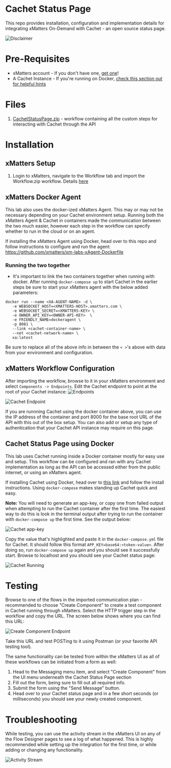 # Cachet Status Page
This repo provides installation, configuration and implementation details for integrating xMatters On-Demand with Cachet - an open source status page.

![Disclaimer](https://raw.githubusercontent.com/xmatters/xMatters-Labs/master/media/disclaimer.png?raw=true)

# Pre-Requisites
- xMatters account - If you don't have one, [get one](https://www.xmatters.com/)!
- A Cachet Instance - If you're running on Docker, [check this section out for helpful hints](#Cachet-Status-Page-using-Docker)

# Files
1. [CachetStatusPage.zip](CachetStatusPage.zip?raw=true) - workflow containing all the custom steps for interacting with Cachet through the API

# Installation
## xMatters Setup
1. Login to xMatters, navigate to the Workflow tab and import the Workflow.zip workflow. Details [here](https://help.xmatters.com/ondemand/xmodwelcome/workflows/manage-workflows.htm#ImportExport)

## xMatters Docker Agent
This lab also uses the docker-ized xMatters Agent. This may or may not be necessary depending on your Cachet environment setup. Running both the xMatters Agent & Cachet in containers made the communication between the two much easier, however each step in the workflow can specify whether to run in the cloud or on an agent.

If installing the xMatters Agent using Docker, head over to this repo and follow instructions to configure and run the agent: https://github.com/xmatters/xm-labs-xAgent-Dockerfile

### Running the two together
- It's important to link the two containers together when running with docker. After running `docker-compose up` to start Cachet in the earlier steps be sure to start your xMatters agent with the below added parameters: 

```
docker run --name <XA-AGENT-NAME> -d \
   -e WEBSOCKET_HOST=<XMATTERS-HOST>.xmatters.com \
   -e WEBSOCKET_SECRET=<XMATTERS-KEY> \
   -e OWNER_API_KEY=<OWNER-API-KEY>  \
   -e FRIENDLY_NAME=dockeragent \
   -p 8081 \
   --link <cachet-container-name> \
   --net <cachet-network-name> \
   xa:latest
```

Be sure to replace all of the above info in between the `< >`'s above with data from your environment and configuration.

## xMatters Workflow Configuration
After importing the workflow, browse to it in your xMatters environment and select `Components -> Endpoints`. Edit the Cachet endpoint to point at the root of your Cachet instance:
![Endpoints](media/endpoints.png?raw=true)

![Cachet Endpoint](media/cachet-endpoint.png?raw=true)

If you are runnning Cachet using the docker container above, you can use the IP address of the container and port 8000 for the base root URL of the API with this out of the box setup. You can also add or setup any type of authentication that your Cachet API instance may require on this page.

## Cachet Status Page using Docker
This lab uses Cachet running inside a Docker container mostly for easy use and setup. This workflow can be configured and ran with any Cachet implementation as long as the API can be accessed either from the public internet, or using an xMatters agent.

If installing Cachet using Docker, head over to [this link](https://docs.cachethq.io/docs/get-started-with-docker) and follow the install instructions. Using `docker-compose` makes standing up Cachet quick and easy.

**Note:** You will need to generate an app-key, or copy one from failed output when attempting to run the Cachet container after the first time. The easiest way to do this is look in the terminal output after trying to run the container with `docker-compose up` the first time. See the output below:

![Cachet app-key](media/cachet-app-key.png?raw=true)

Copy the value that's highlighted and paste it in the `docker-compose.yml` file for Cachet. It should follow this format `APP_KEY=base64:<token-value>`. After doing so, run `docker-compose up` again and you should see it successfully start. Browse to localhost and you should see your Cachet status page:

![Cachet Running](media/cachet-running.png?raw=true)

# Testing
Browse to one of the flows in the imported communication plan - recommended to choose "Create Component" to create a test component in Cachet running through xMatters. Select the HTTP trigger step in the workflow and copy the URL. The screen below shows where you can find this URL:

![Create Component Endpoint](media/create-component.png?raw=true)

Take this URL and test POSTing to it using Postman (or your favorite API testing tool). 

The same functionality can be tested from within the xMatters UI as all of these workflows can be initiated from a form as well:
1. Head to the Messaging menu item, and select "Create Component" from the UI menu underneath the Cachet Status Page section 
2. Fill out the form, being sure to fill out all required info.
3. Submit the form using the "Send Message" button.
4. Head over to your Cachet status page and in a few short seconds (or milliseconds) you should see your newly created component.

# Troubleshooting
While testing, you can use the activity stream in the xMatters UI on any of the Flow Designer pages to see a log of what happened. This is highly recommended while setting up the integration for the first time, or while adding or changing any functionality.

![Activity Stream](media/activity-stream.png?raw=true)
